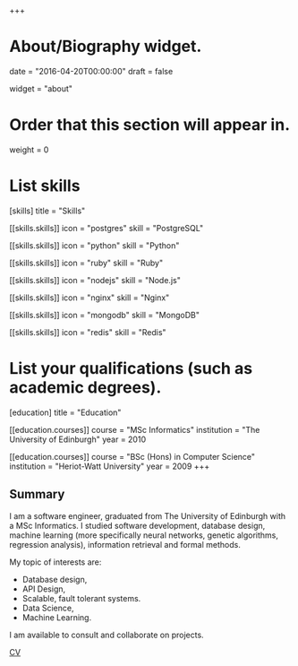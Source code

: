 +++
# About/Biography widget.

date = "2016-04-20T00:00:00"
draft = false

widget = "about"

# Order that this section will appear in.
weight = 0

# List skills
[skills]
  title = "Skills"

[[skills.skills]]
  icon = "postgres"
  skill = "PostgreSQL"

[[skills.skills]]
  icon = "python"
  skill = "Python"

[[skills.skills]]
  icon = "ruby"
  skill = "Ruby"

[[skills.skills]]
  icon = "nodejs"
  skill = "Node.js"

[[skills.skills]]
  icon = "nginx"
  skill = "Nginx"

[[skills.skills]]
  icon = "mongodb"
  skill = "MongoDB"

[[skills.skills]]
  icon = "redis"
  skill = "Redis"


# List your qualifications (such as academic degrees).
[education]
  title = "Education"

[[education.courses]]
  course = "MSc Informatics"
  institution = "The University of Edinburgh"
  year = 2010

[[education.courses]]
  course = "BSc (Hons) in Computer Science"
  institution = "Heriot-Watt University"
  year = 2009
+++

## Summary

I am a software engineer, graduated from The University of Edinburgh with a MSc Informatics. I studied software development, database design, machine learning (more specifically neural networks, genetic algorithms, regression analysis), information retrieval and formal methods.

My topic of interests are:

* Database design,
* API Design,
* Scalable, fault tolerant systems.
* Data Science,
* Machine Learning.

I am available to consult and collaborate on projects.

<a href="/docs/sylvain-verly-cv.pdf"><i class="fa fa-file-pdf-o" aria-hidden="true"></i> CV</a>
